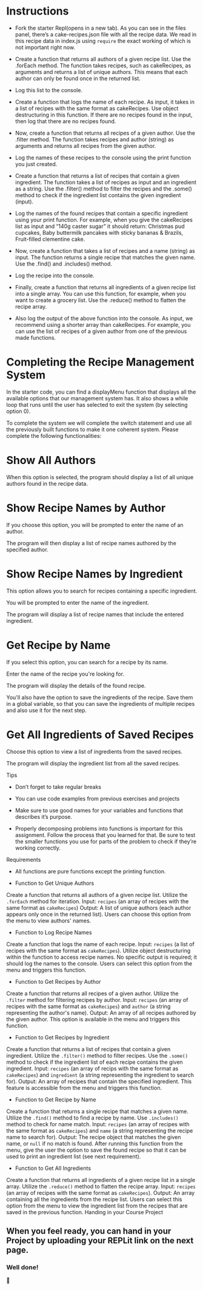 # Instructions


- Fork the starter Repl(opens in a new tab). As you can see in the files panel, there’s a cake-recipes.json file with all the recipe data. We read in this recipe data in index.js using `require` the exact working of which is not important right now.


- Create a function that returns all authors of a given recipe list. Use the .forEach method. The function takes recipes, such as cakeRecipes, as arguments and returns a list of unique authors. This means that each author can only be found once in the returned list. 


- Log this list to the console.


- Create a function that logs the name of each recipe. As input, it takes in a list of recipes with the same format as cakeRecipes. Use object destructuring in this function. If there are no recipes found in the input, then log that there are no recipes found.


- Now, create a function that returns all recipes of a given author. Use the .filter method. The function takes recipes and author (string) as arguments and returns all recipes from the given author. 


- Log the names of these recipes to the console using the print function you just created.


- Create a function that returns a list of recipes that contain a given ingredient. The function takes a list of recipes as input and an ingredient as a string. Use the .filter() method to filter the recipes and the .some() method to check if the ingredient list contains the given ingredient (input). 


- Log the names of the found recipes that contain a specific ingredient using your print function. For example, when you give the cakeRecipes list as input and “140g caster sugar” it should return: Christmas pud cupcakes, Baby buttermilk pancakes with sticky bananas & Brazils, Fruit-filled clementine cake.


- Now, create a function that takes a list of recipes and a name (string) as input. The function returns a single recipe that matches the given name. Use the .find() and .includes() method. 


- Log the recipe into the console.


- Finally, create a function that returns all ingredients of a given recipe list into a single array. You can use this function, for example, when you want to create a grocery list. Use the .reduce() method to flatten the recipe array. 


- Also log the output of the above function into the console. As input, we recommend using a shorter array than cakeRecipes. For example, you can use the list of recipes of a given author from one of the previous made functions.

# Completing the Recipe Management System

In the starter code, you can find a displayMenu function that displays all the available options that our management system has. It also shows a while loop that runs until the user has selected to exit the system (by selecting option 0).

To complete the system we will complete the switch statement and use all the previously built functions to make it one coherent system. Please complete the following functionalities:




# Show All Authors

When this option is selected, the program should display a list of all unique authors found in the recipe data.




# Show Recipe Names by Author

If you choose this option, you will be prompted to enter the name of an author.

The program will then display a list of recipe names authored by the specified author.





# Show Recipe Names by Ingredient

This option allows you to search for recipes containing a specific ingredient.

You will be prompted to enter the name of the ingredient.

The program will display a list of recipe names that include the entered ingredient.






# Get Recipe by Name

If you select this option, you can search for a recipe by its name.

Enter the name of the recipe you're looking for.

The program will display the details of the found recipe.

You'll also have the option to save the ingredients of the recipe. Save them in a global variable, so that you can save the ingredients of multiple recipes and also use it for the next step. 




# Get All Ingredients of Saved Recipes

Choose this option to view a list of ingredients from the saved recipes.

The program will display the ingredient list from all the saved recipes.

Tips



- Don’t forget to take regular breaks



- You can use code examples from previous exercises and projects



- Make sure to use good names for your variables and functions that describes it’s purpose.



- Properly decomposing problems into functions is important for this assignment. Follow the process that you learned for that. Be sure to test the smaller functions you use for parts of the problem to check if they’re working correctly.

Requirements



- All functions are pure functions except the printing function.



- Function to Get Unique Authors

Create a function that returns all authors of a given recipe list.
Utilize the `.forEach` method for iteration.
Input: `recipes` (an array of recipes with the same format as `cakeRecipes`)
Output: A list of unique authors (each author appears only once in the returned list).
Users can choose this option from the menu to view authors' names.


- Function to Log Recipe Names

Create a function that logs the name of each recipe.
Input: `recipes` (a list of recipes with the same format as `cakeRecipes`).
Utilize object destructuring within the function to access recipe names.
No specific output is required; it should log the names to the console.
Users can select this option from the menu and triggers this function.


- Function to Get Recipes by Author

Create a function that returns all recipes of a given author.
Utilize the `.filter` method for filtering recipes by author.
Input: `recipes` (an array of recipes with the same format as `cakeRecipes`) and `author` (a string representing the author's name).
Output: An array of all recipes authored by the given author.
This option is available in the menu and triggers this function.


- Function to Get Recipes by Ingredient

Create a function that returns a list of recipes that contain a given ingredient.
Utilize the `.filter()` method to filter recipes.
Use the `.some()` method to check if the ingredient list of each recipe contains the given ingredient.
Input: `recipes` (an array of recips with the same format as `cakeRecipes`) and `ingredient` (a string representing the ingredient to search for).
Output: An array of recipes that contain the specified ingredient.
This feature is accessible from the menu and triggers this function.


- Function to Get Recipe by Name

Create a function that returns a single recipe that matches a given name.
Utilize the `.find()` method to find a recipe by name.
Use `.includes()` method to check for name match.
Input: `recipes` (an array of recipes with the same format as `cakeRecipes`) and `name` (a string representing the recipe name to search for).
Output: The recipe object that matches the given name, or `null` if no match is found.
After running this function from the menu, give the user the option to save the found recipe so that it can be used to print an ingredient list (see next requirement).


- Function to Get All Ingredients

Create a function that returns all ingredients of a given recipe list in a single array.
Utilize the `.reduce()` method to flatten the recipe array.
Input: `recipes` (an array of recipes with the same format as `cakeRecipes`).
Output: An array containing all the ingredients from the recipe list.
Users can select this option from the menu to view the ingredient list from the recipes that are saved in the previous function.
Handing in your Course Project

## When you feel ready, you can hand in your Project by uploading your REPLit link on the next page. 

### Well done!

🎉 

